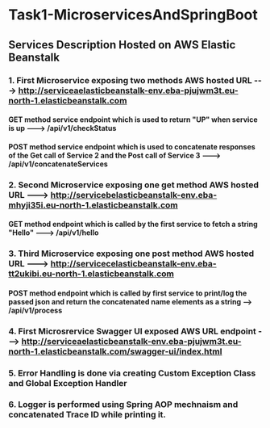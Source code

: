 # Task1-MicroservicesAndSpringBoot

## Services Description Hosted on AWS Elastic Beanstalk
### 1. First Microservice exposing two methods AWS hosted URL ---> http://serviceaelasticbeanstalk-env.eba-pjujwm3t.eu-north-1.elasticbeanstalk.com
  #### GET method service endpoint which is used to return "UP" when service is up ---> /api/v1/checkStatus
  #### POST method service endpoint which is used to concatenate responses of the Get call of Service 2 and the Post call of Service 3 ---> /api/v1/concatenateServices
### 2. Second Microservice exposing one get method AWS hosted URL ---> http://servicebelasticbeanstalk-env.eba-mhyji35i.eu-north-1.elasticbeanstalk.com
  #### GET method endpoint which is called by the first service to fetch a string "Hello" ---> /api/v1/hello
### 3. Third Microservice exposing one post method AWS hosted URL ---> http://servicecelasticbeanstalk-env.eba-tt2ukibi.eu-north-1.elasticbeanstalk.com
  #### POST method endpoint which is called by first service to print/log the passed json and return the concatenated name elements as a string --> /api/v1/process
### 4. First Microsrervice Swagger UI exposed AWS URL endpoint ---> http://serviceaelasticbeanstalk-env.eba-pjujwm3t.eu-north-1.elasticbeanstalk.com/swagger-ui/index.html
### 5. Error Handling is done via creating Custom Exception Class and Global Exception Handler
### 6. Logger is performed using Spring AOP mechnaism and concatenated Trace ID while printing it.
